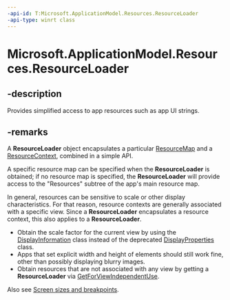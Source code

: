 ```yaml
---
-api-id: T:Microsoft.ApplicationModel.Resources.ResourceLoader
-api-type: winrt class
---
```


<!-- Class syntax.
public class ResourceLoader : Windows.ApplicationModel.Resources.IResourceLoader, Windows.ApplicationModel.Resources.IResourceLoader2
-->

# Microsoft.ApplicationModel.Resources.ResourceLoader

## -description
Provides simplified access to app resources such as app UI strings.

## -remarks
A **ResourceLoader** object encapsulates a particular [ResourceMap](/uwp/api/windows.applicationmodel.resources.core.resourcemap) and a [ResourceContext](/uwp/api/windows.applicationmodel.resources.core.resourcecontext), combined in a simple API.

A specific resource map can be specified when the **ResourceLoader** is obtained; if no resource map is specified, the **ResourceLoader** will provide access to the "Resources" subtree of the app's main resource map.

In general, resources can be sensitive to scale or other display characteristics. For that reason, resource contexts are generally associated with a specific view. Since a **ResourceLoader** encapsulates a resource context, this also applies to a **ResourceLoader**.

+ Obtain the scale factor for the current view by using the [DisplayInformation](/uwp/api/windows.graphics.display.displayinformation) class instead of the deprecated [DisplayProperties](/uwp/api/windows.graphics.display.displayproperties) class.
+ Apps that set explicit width and height of elements should still work fine, other than possibly displaying blurry images.
+ Obtain resources that are not associated with any view by getting a **ResourceLoader** via [GetForViewIndependentUse](resourceloader_getforviewindependentuse_1317372352.md).

Also see [Screen sizes and breakpoints](/windows/uwp/design/layout/screen-sizes-and-breakpoints-for-responsive-design).
